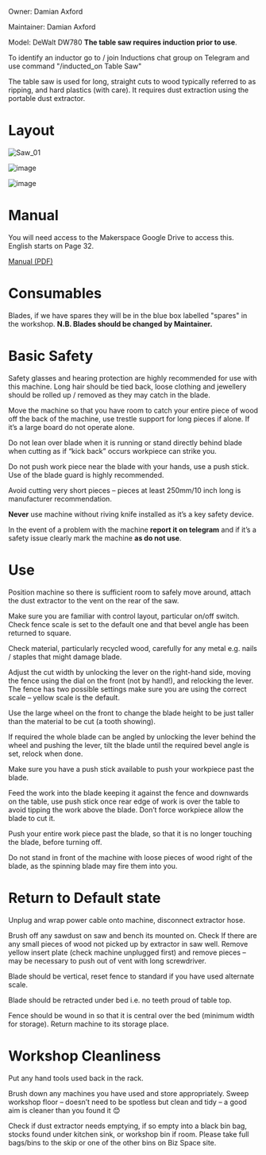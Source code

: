 Owner: Damian Axford

Maintainer: Damian Axford

Model: DeWalt DW780  **The table saw requires induction prior to use**. 

To identify an inductor go to / join Inductions chat group on Telegram and use command "/inducted_on Table Saw"

The table saw is used for long, straight cuts to wood typically referred to as ripping, and hard plastics (with care). It requires dust extraction using the portable dust extractor.

Layout
=========

![Saw_01](https://user-images.githubusercontent.com/86499131/215067361-1bcbf796-b9ec-459b-8b03-0d105cc9edb5.JPG)

![image](https://user-images.githubusercontent.com/86499131/215067142-36ef46bc-00ce-459a-b54e-48e7f08e2d9c.png)

![image](https://user-images.githubusercontent.com/86499131/215067311-de5ccd88-62db-481d-987c-3a8b57930f31.png)

Manual
===========

You will need access to the Makerspace Google Drive to access this. English starts on Page 32.

[Manual (PDF)](https://drive.google.com/drive/folders/12Satpe5N3LhT_xGcDvl7c5Mw0Ow2IBzM)

Consumables
===========

Blades, if we have spares they will be in the blue box labelled "spares" in the workshop. **N.B. Blades should be changed by Maintainer.**

Basic Safety
======


Safety glasses and hearing protection are highly recommended for use with this machine. Long hair should be tied back, loose clothing and jewellery should be rolled up / removed as they may catch in the blade. 

Move the machine so that you have room to catch your entire piece of wood off the back of the machine, use trestle support for long pieces if alone. If it’s a large board do not operate alone.

Do not lean over blade when it is running or stand directly behind blade when cutting as if “kick back” occurs workpiece can strike you.

Do not push work piece near the blade with your hands, use a push stick.
Use of the blade guard is highly recommended.

Avoid cutting very short pieces – pieces at least 250mm/10 inch long is manufacturer recommendation.

**Never** use machine without riving knife installed as it’s a key safety device.

In the event of a problem with the machine **report it on telegram** and if it’s a safety issue clearly mark the machine **as do not use**.


Use
===

Position machine so there is sufficient room to safely move around, attach the dust extractor to the vent on the rear of the saw. 

Make sure you are familiar with control layout, particular on/off switch. Check fence scale is set to the default one and that bevel angle has been returned to square. 

Check material, particularly recycled wood, carefully for any metal e.g. nails / staples that might damage blade.  

Adjust the cut width by unlocking the lever on the right-hand side, moving the fence using the dial on the front (not by hand!), and relocking the lever. The fence has two possible settings make sure you are using the correct scale – yellow scale is the default.

Use the large wheel on the front to change the blade height to be just taller than the material to be cut (a tooth showing).

If required the whole blade can be angled by unlocking the lever behind the wheel and pushing the lever, tilt the blade until the required bevel angle is set, relock when done.

Make sure you have a push stick available to push your workpiece past the blade.

Feed the work into the blade keeping it against the fence and downwards on the table, use push stick once rear edge of work is over the table to avoid tipping the work above the blade. Don’t force workpiece allow the blade to cut it.

Push your entire work piece past the blade, so that it is no longer touching the blade, before turning off.

Do not stand in front of the machine with loose pieces of wood right of the blade, as the spinning blade may fire them into you.


Return to Default state
=======================

Unplug and wrap power cable onto machine, disconnect extractor hose.

Brush off any sawdust on saw and bench its mounted on. Check If there are any small pieces of wood not picked up by extractor in saw well. Remove yellow insert plate (check machine unplugged first) and remove pieces – may be necessary to push out of vent with long screwdriver.

Blade should be vertical, reset fence to standard if you have used alternate scale.

Blade should be retracted under bed i.e. no teeth proud of table top.

Fence should be wound in so that it is central over the bed (minimum width for storage). Return machine to its storage place.

Workshop Cleanliness
====================

Put any hand tools used back in the rack.

Brush down any machines you have used and store appropriately. Sweep workshop floor – doesn’t need to be spotless but clean and tidy – a good aim is cleaner than you found it 😊

Check if dust extractor needs emptying, if so empty into a black bin bag, stocks found under kitchen sink, or workshop bin if room.
Please take full bags/bins to the skip or one of the other bins on Biz Space site. 

